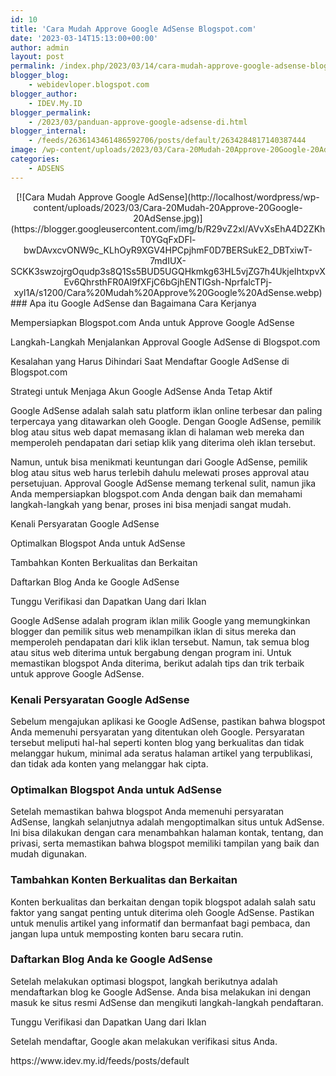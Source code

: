 ```yaml
---
id: 10
title: 'Cara Mudah Approve Google AdSense Blogspot.com'
date: '2023-03-14T15:13:00+00:00'
author: admin
layout: post
permalink: /index.php/2023/03/14/cara-mudah-approve-google-adsense-blogspot-com/
blogger_blog:
    - webidevloper.blogspot.com
blogger_author:
    - IDEV.My.ID
blogger_permalink:
    - /2023/03/panduan-approve-google-adsense-di.html
blogger_internal:
    - /feeds/2636143461486592706/posts/default/2634284817140387444
image: /wp-content/uploads/2023/03/Cara-20Mudah-20Approve-20Google-20AdSense.jpg
categories:
    - ADSENS
---
```


<div style="clear: both; text-align: center;">[![Cara Mudah Approve Google AdSense](http://localhost/wordpress/wp-content/uploads/2023/03/Cara-20Mudah-20Approve-20Google-20AdSense.jpg)](https://blogger.googleusercontent.com/img/b/R29vZ2xl/AVvXsEhA4D2ZKhT0YGqFxDFl-bwDAvxcvONW9c_KLhOyR9XGV4HPCpjhmF0D7BERSukE2_DBTxiwT-7mdIUX-SCKK3swzojrgOqudp3s8Q1Ss5BUD5UGQHkmkg63HL5vjZG7h4UkjeIhtxpvXEv6QhrsthFR0Al9fXFjC6bGjhENTIGsh-NprfalcTPj-xyl1A/s1200/Cara%20Mudah%20Approve%20Google%20AdSense.webp)</div>### Apa itu Google AdSense dan Bagaimana Cara Kerjanya

Mempersiapkan Blogspot.com Anda untuk Approve Google AdSense

Langkah-Langkah Menjalankan Approval Google AdSense di Blogspot.com

Kesalahan yang Harus Dihindari Saat Mendaftar Google AdSense di Blogspot.com

Strategi untuk Menjaga Akun Google AdSense Anda Tetap Aktif

Google AdSense adalah salah satu platform iklan online terbesar dan paling terpercaya yang ditawarkan oleh Google. Dengan Google AdSense, pemilik blog atau situs web dapat memasang iklan di halaman web mereka dan memperoleh pendapatan dari setiap klik yang diterima oleh iklan tersebut.

Namun, untuk bisa menikmati keuntungan dari Google AdSense, pemilik blog atau situs web harus terlebih dahulu melewati proses approval atau persetujuan. Approval Google AdSense memang terkenal sulit, namun jika Anda mempersiapkan blogspot.com Anda dengan baik dan memahami langkah-langkah yang benar, proses ini bisa menjadi sangat mudah.

Kenali Persyaratan Google AdSense

Optimalkan Blogspot Anda untuk AdSense

Tambahkan Konten Berkualitas dan Berkaitan

Daftarkan Blog Anda ke Google AdSense

Tunggu Verifikasi dan Dapatkan Uang dari Iklan

Google AdSense adalah program iklan milik Google yang memungkinkan blogger dan pemilik situs web menampilkan iklan di situs mereka dan memperoleh pendapatan dari klik iklan tersebut. Namun, tak semua blog atau situs web diterima untuk bergabung dengan program ini. Untuk memastikan blogspot Anda diterima, berikut adalah tips dan trik terbaik untuk approve Google AdSense.

### Kenali Persyaratan Google AdSense

Sebelum mengajukan aplikasi ke Google AdSense, pastikan bahwa blogspot Anda memenuhi persyaratan yang ditentukan oleh Google. Persyaratan tersebut meliputi hal-hal seperti konten blog yang berkualitas dan tidak melanggar hukum, minimal ada seratus halaman artikel yang terpublikasi, dan tidak ada konten yang melanggar hak cipta.

### Optimalkan Blogspot Anda untuk AdSense

Setelah memastikan bahwa blogspot Anda memenuhi persyaratan AdSense, langkah selanjutnya adalah mengoptimalkan situs untuk AdSense. Ini bisa dilakukan dengan cara menambahkan halaman kontak, tentang, dan privasi, serta memastikan bahwa blogspot memiliki tampilan yang baik dan mudah digunakan.

### Tambahkan Konten Berkualitas dan Berkaitan

Konten berkualitas dan berkaitan dengan topik blogspot adalah salah satu faktor yang sangat penting untuk diterima oleh Google AdSense. Pastikan untuk menulis artikel yang informatif dan bermanfaat bagi pembaca, dan jangan lupa untuk memposting konten baru secara rutin.

### Daftarkan Blog Anda ke Google AdSense

Setelah melakukan optimasi blogspot, langkah berikutnya adalah mendaftarkan blog ke Google AdSense. Anda bisa melakukan ini dengan masuk ke situs resmi AdSense dan mengikuti langkah-langkah pendaftaran.

Tunggu Verifikasi dan Dapatkan Uang dari Iklan

Setelah mendaftar, Google akan melakukan verifikasi situs Anda.

<div>https://www.idev.my.id/feeds/posts/default</div>
